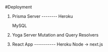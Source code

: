 #Deployment

1. Prisma Server -------- Heroku

   MySQL

2. Yoga Server
   Mutation and Query Resolvers

3. React App ----------- Heroku
   Node -> next.js
